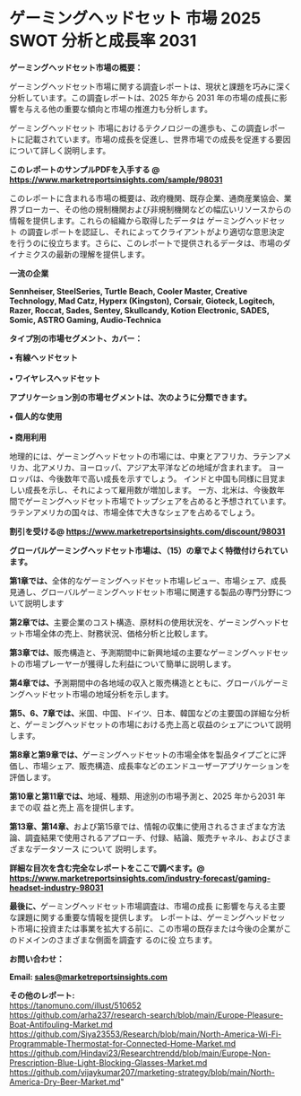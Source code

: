 # ゲーミングヘッドセット 市場 2025 SWOT 分析と成長率 2031

<strong><b>ゲーミングヘッドセット市場の概要：</b></strong>

ゲーミングヘッドセット市場に関する調査レポートは、現状と課題を巧みに深く分析しています。この調査レポートは、2025 年から 2031 年の市場の成長に影響を与える他の重要な傾向と市場の推進力も分析します。

ゲーミングヘッドセット 市場におけるテクノロジーの進歩も、この調査レポートに記載されています。市場の成長を促進し、世界市場での成長を促進する要因について詳しく説明します。

<strong>このレポートのサンプルPDFを入手する @ <a href=https://www.marketreportsinsights.com/sample/98031>https://www.marketreportsinsights.com/sample/98031</a></strong>

このレポートに含まれる市場の概要は、政府機関、既存企業、通商産業協会、業界ブローカー、その他の規制機関および非規制機関などの幅広いリソースからの情報を提供します。これらの組織から取得したデータは ゲーミングヘッドセット の調査レポートを認証し、それによってクライアントがより適切な意思決定を行うのに役立ちます。さらに、このレポートで提供されるデータは、市場のダイナミクスの最新の理解を提供します。

<strong>一流の企業</strong>

<strong><b>Sennheiser, SteelSeries, Turtle Beach, Cooler Master, Creative Technology, Mad Catz, Hyperx (Kingston), Corsair, Gioteck, Logitech, Razer, Roccat, Sades, Sentey, Skullcandy, Kotion Electronic, SADES, Somic, ASTRO Gaming, Audio-Technica</b></strong>

<strong><b>タイプ別の市場セグメント、カバー：</b></strong>

<strong>• 有線ヘッドセット<br><br>• ワイヤレスヘッドセット</strong>

<strong><b>アプリケーション別の市場セグメントは、次のように分類できます。</b></strong>

<strong>• 個人的な使用<br><br>• 商用利用</strong>

 地理的には、ゲーミングヘッドセットの市場には、中東とアフリカ、ラテンアメリカ、北アメリカ、ヨーロッパ、アジア太平洋などの地域が含まれます。 ヨーロッパは、今後数年で高い成長を示すでしょう。 インドと中国も同様に目覚ましい成長を示し、それによって雇用数が増加します。 一方、北米は、今後数年間でゲーミングヘッドセット市場でトップシェアを占めると予想されています。 ラテンアメリカの国々は、市場全体で大きなシェアを占めるでしょう。

<strong>割引を受ける@ <a href=https://www.marketreportsinsights.com/discount/98031>https://www.marketreportsinsights.com/discount/98031</a></strong>

<strong><b>グローバルゲーミングヘッドセット市場は、（15）の章でよく特徴付けられています。</b></strong>

<strong><b>第</b></strong><strong><b>1章では、</b></strong>全体的なゲーミングヘッドセット市場レビュー、市場シェア、成長見通し、グローバルゲーミングヘッドセット市場に関連する製品の専門分野について説明します

<strong><b>第2章では、</b></strong>主要企業のコスト構造、原材料の使用状況を、ゲーミングヘッドセット市場全体の売上、財務状況、価格分析と比較します。

<strong><b>第3章では、</b></strong>販売構造と、予測期間中に新興地域の主要なゲーミングヘッドセットの市場プレーヤーが獲得した利益について簡単に説明します。

<strong><b>第4章では、</b></strong>予測期間中の各地域の収入と販売構造とともに、グローバルゲーミングヘッドセット市場の地域分析を示します。

<strong><b>第5、6、7章では、</b></strong>米国、中国、ドイツ、日本、韓国などの主要国の詳細な分析と、ゲーミングヘッドセットの市場における売上高と収益のシェアについて説明します。

<strong><b>第8章と第9章では、</b></strong>ゲーミングヘッドセットの市場全体を製品タイプごとに評価し、市場シェア、販売構造、成長率などのエンドユーザーアプリケーションを評価します。

<strong><b>第10章と第11章では、</b></strong>地域、種類、用途別の市場予測と、2025 年から2031 年までの収 益と売上 高を提供します。

<strong><b>第13章、第14章、</b></strong>および第15章では、情報の収集に使用されるさまざまな方法論、調査結果で使用されるアプローチ、付録、結論、販売チャネル、およびさまざまなデータソース について 説明します。

<strong>詳細な目次を含む完全なレポートをここで調べます。@ <a href=https://www.marketreportsinsights.com/industry-forecast/gaming-headset-industry-98031>https://www.marketreportsinsights.com/industry-forecast/gaming-headset-industry-98031</a></strong>

<strong><b>最後に、</b></strong>ゲーミングヘッドセット市場調査は、市場の成長 に影響を</a>与える主要な課題に関する重要な情報を提供します。 レポートは、ゲーミングヘッドセット市場に投資または事業を拡大する前に、この市場の既存または今後の企業がこのドメインのさまざまな側面を調査す るのに役 立ちます。

<strong><b>お問い合わせ：</b></strong>

<strong>Email: </strong><a href=mailto:sales@marketreportsinsights.com><strong>sales@marketreportsinsights.com</strong></a>

<strong>その他のレポート:</strong>
<br>
<a href=https://tanomuno.com/illust/510652>https://tanomuno.com/illust/510652</a>
<br>
<a href=https://github.com/arha237/research-search/blob/main/Europe-Pleasure-Boat-Antifouling-Market.md>https://github.com/arha237/research-search/blob/main/Europe-Pleasure-Boat-Antifouling-Market.md</a>
<br>
<a href=https://github.com/Siya23553/Research/blob/main/North-America-Wi-Fi-Programmable-Thermostat-for-Connected-Home-Market.md>https://github.com/Siya23553/Research/blob/main/North-America-Wi-Fi-Programmable-Thermostat-for-Connected-Home-Market.md</a>
<br>
<a href=https://github.com/Hindavi23/Researchtrendd/blob/main/Europe-Non-Prescription-Blue-Light-Blocking-Glasses-Market.md>https://github.com/Hindavi23/Researchtrendd/blob/main/Europe-Non-Prescription-Blue-Light-Blocking-Glasses-Market.md</a>
<br>
<a href=https://github.com/vijaykumar207/marketing-strategy/blob/main/North-America-Dry-Beer-Market.md>https://github.com/vijaykumar207/marketing-strategy/blob/main/North-America-Dry-Beer-Market.md</a>"
